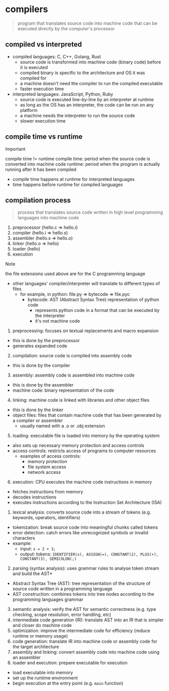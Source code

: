 
# compilers

> program that translates source code into machine code that can be executed directly by the computer's processor

## compiled vs interpreted

- compiled languages: C, C++, Golang, Rust
  - source code is transformed into machine code (binary code) before it is executed
  - compiled binary is specific to the architecture and OS it was compiled for
  - a machine doesn't need the compiler to run the compiled executable
  - faster execution time
- interpreted languages: JavaScript, Python, Ruby
  - source code is executed line-by-line by an interpreter at runtime
  - as long as the OS has an interpreter, the code can be run on any platform
  - a machine needs the interpreter to run the source code
  - slower execution time

## compile time vs runtime

> [!IMPORTANT]
> compile time != runtime
> compile time: period when the source code is converted into machine code
> runtime: period when the program is actually running after it has been compiled

- compile time happens at runtime for interpreted languages
- time happens before runtime for compiled languages

## compilation process

> process that translates source code written in high level programming languages into machine code

1. preprocessor (hello.c => hello.i)
1. compiler (hello.i => hello.s)
1. assembler (hello.s => hello.o)
1. linker (hello.o => hello)
1. loader (hello)
1. execution

> [!NOTE]
> the file extensions used above are for the C programming language

- other languages' compiler/interpreter will translate to different types of files
  - for example, in python: file.py => bytecode => file.pyc
    - bytecode: AST (Abstract Syntax Tree) representation of python code
      - represents python code in a format that can be executed by the interpreter
      - it's not machine code

1. preprocessing: focuses on textual replacements and macro expansion
  - this is done by the preprocessor
  - generates expanded code
2. compilation: source code is compiled into assembly code
  - this is done by the compiler
3. assembly: assembly code is assembled into machine code
  - this is done by the assembler
  - machine code: binary representation of the code
4. linking: machine code is linked with libraries and other object files
  - this is done by the linker
  - object files: files that contain machine code that has been generated by a compiler or assembler
    - usually named with a .o or .obj extension
5. loading: executable file is loaded into memory by the operating system
  - also sets up necessary memory protection and access controls
  - access controls: restricts access of programs to computer resources
    - examples of access controls:
      - memory protection
      - file system access
      - network access
6. execution: CPU executes the machine code instructions in memory
  - fetches instructions from memory
  - decodes instructions
  - executes instructions according to the Instruction Set Architecture (ISA)

1. lexical analysis: converts source code into a stream of tokens (e.g. keywords, operators, identifiers)
  - tokenization: break source code into meaningful chunks called tokens
  - error detection: catch errors like unrecognized symbols or invalid characters
  - example:
    - input: `x = 2 + 3;`
    - output: tokens: `IDENTIFIER(x), ASSIGN(=), CONSTANT(2), PLUS(+), CONSTANT(3), SEMICOLON(;)`
2. parsing (syntax analysis): uses grammar rules to analyse token stream and build the AST*
  - Abstract Syntax Tree (AST): tree representation of the structure of source code written in a programming language
  - AST construction: combines tokens into tree nodes according to the programming languages grammar
3. semantic analysis: verify the AST for semantic correctness (e.g. type checking, scope resolution, error handling, etc)
4. intermediate code generation (IR): translate AST into an IR that is simpler and closer do machine code
5. optimization: improve the intermediate code for efficiency (reduce runtime or memory usage)
6. code generation: translate IR into machine code or assembly code for the target architecture
7. assembly and linking: convert assembly code into machine code using an assembler
8. loader and execution: prepare executable for execution
  - load executable into memory
  - set up the runtime environment
  - begin execution at the entry point (e.g. `main` function)
